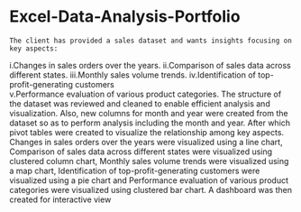 # Excel-Data-Analysis-Portfolio
    The client has provided a sales dataset and wants insights focusing on key aspects:
   i.Changes in sales orders over the years. 
  ii.Comparison of sales data across different states.
  iii.Monthly sales volume trends.
  iv.Identification of top-profit-generating customers  
  v.Performance evaluation of various product categories.
    The structure of the dataset was reviewed and cleaned to enable efficient analysis and visualization.  Also, new columns for month and year were created from the dataset so as to perform analysis including the month and year. After which pivot tables were created to visualize the relationship among key aspects.
    Changes in sales orders over the years were visualized using a line chart, Comparison of sales data across different states were visualized using clustered column chart, Monthly sales volume trends were visualized using a map chart, Identification of top-profit-generating customers were visualized using a pie chart and Performance evaluation of various product categories were visualized using clustered bar chart. A dashboard was then created for interactive view
